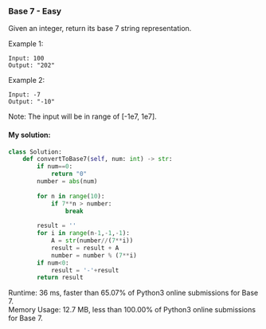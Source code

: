 ### Base 7 - Easy

Given an integer, return its base 7 string representation.

Example 1:
```
Input: 100
Output: "202"
```
Example 2:
```
Input: -7
Output: "-10"
```
Note: The input will be in range of [-1e7, 1e7]. 

#### My solution:
```python
class Solution:
    def convertToBase7(self, num: int) -> str:
        if num==0:
            return "0"
        number = abs(num)
        
        for n in range(10):
            if 7**n > number:
                break
            
        result = ''
        for i in range(n-1,-1,-1):
            A = str(number//(7**i))
            result = result + A
            number = number % (7**i)
        if num<0:
            result = '-'+result
        return result
```



Runtime: 36 ms, faster than 65.07% of Python3 online submissions for Base 7.  
Memory Usage: 12.7 MB, less than 100.00% of Python3 online submissions for Base 7.
